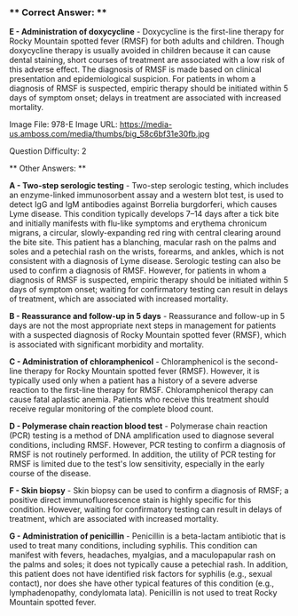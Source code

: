 ### ** Correct Answer: **

**E - Administration of doxycycline** - Doxycycline is the first-line therapy for Rocky Mountain spotted fever (RMSF) for both adults and children. Though doxycycline therapy is usually avoided in children because it can cause dental staining, short courses of treatment are associated with a low risk of this adverse effect. The diagnosis of RMSF is made based on clinical presentation and epidemiological suspicion. For patients in whom a diagnosis of RMSF is suspected, empiric therapy should be initiated within 5 days of symptom onset; delays in treatment are associated with increased mortality.

Image File: 978-E
Image URL: https://media-us.amboss.com/media/thumbs/big_58c6bf31e30fb.jpg

Question Difficulty: 2

** Other Answers: **

**A - Two-step serologic testing** - Two-step serologic testing, which includes an enzyme-linked immunosorbent assay and a western blot test, is used to detect IgG and IgM antibodies against Borrelia burgdorferi, which causes Lyme disease. This condition typically develops 7–14 days after a tick bite and initially manifests with flu-like symptoms and erythema chronicum migrans, a circular, slowly-expanding red ring with central clearing around the bite site. This patient has a blanching, macular rash on the palms and soles and a petechial rash on the wrists, forearms, and ankles, which is not consistent with a diagnosis of Lyme disease. Serologic testing can also be used to confirm a diagnosis of RMSF. However, for patients in whom a diagnosis of RMSF is suspected, empiric therapy should be initiated within 5 days of symptom onset; waiting for confirmatory testing can result in delays of treatment, which are associated with increased mortality.

**B - Reassurance and follow-up in 5 days** - Reassurance and follow-up in 5 days are not the most appropriate next steps in management for patients with a suspected diagnosis of Rocky Mountain spotted fever (RMSF), which is associated with significant morbidity and mortality.

**C - Administration of chloramphenicol** - Chloramphenicol is the second-line therapy for Rocky Mountain spotted fever (RMSF). However, it is typically used only when a patient has a history of a severe adverse reaction to the first-line therapy for RMSF. Chloramphenicol therapy can cause fatal aplastic anemia. Patients who receive this treatment should receive regular monitoring of the complete blood count.

**D - Polymerase chain reaction blood test** - Polymerase chain reaction (PCR) testing is a method of DNA amplification used to diagnose several conditions, including RMSF. However, PCR testing to confirm a diagnosis of RMSF is not routinely performed. In addition, the utility of PCR testing for RMSF is limited due to the test's low sensitivity, especially in the early course of the disease.

**F - Skin biopsy** - Skin biopsy can be used to confirm a diagnosis of RMSF; a positive direct immunofluorescence stain is highly specific for this condition. However, waiting for confirmatory testing can result in delays of treatment, which are associated with increased mortality.

**G - Administration of penicillin** - Penicillin is a beta-lactam antibiotic that is used to treat many conditions, including syphilis. This condition can manifest with fevers, headaches, myalgias, and a maculopapular rash on the palms and soles; it does not typically cause a petechial rash. In addition, this patient does not have identified risk factors for syphilis (e.g., sexual contact), nor does she have other typical features of this condition (e.g., lymphadenopathy, condylomata lata). Penicillin is not used to treat Rocky Mountain spotted fever.

